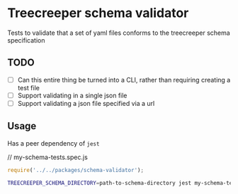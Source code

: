 # Treecreeper schema validator

Tests to validate that a set of yaml files conforms to the treecreeper schema specification

## TODO

-   [ ] Can this entire thing be turned into a CLI, rather than requiring creating a test file
-   [ ] Support validating in a single json file
-   [ ] Support validating a json file specified via a url

## Usage

Has a peer dependency of `jest`

// my-schema-tests.spec.js
```js
require('../../packages/schema-validator');
```

```sh
TREECREEPER_SCHEMA_DIRECTORY=path-to-schema-directory jest my-schema-tests.spec.js
```
